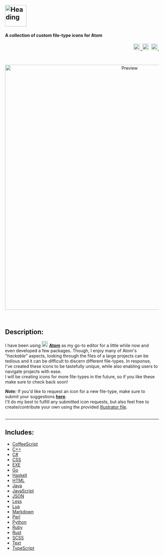 [<img src="https://cloud.githubusercontent.com/assets/16360374/22404140/a46933d4-e5df-11e6-9d13-00cb87228bff.png" height="70" Title="Heading"/>](https://github.com/JonSn0w/Atom-File-Icons)
------------------------------------------------------------------------------  
#### A collection of custom file-type icons for Atom  

<p align="right">
    <a href="https://opensource.org/licenses/MIT">
		<img src="https://img.shields.io/apm/l/atomic-monokai-syntax.svg?" height="21" title="License">&nbsp;
	</a>
    <span class="badge-paypal"><a href="https://www.paypal.com/cgi-bin/webscr?cmd=_s-xclick&hosted_button_id=E6RKPR34SH6CU" title="Donate to this project using Paypal">
        <img src="https://img.shields.io/badge/paypal-donate-yellow.svg" height="21" title="Donate"></a></span>&nbsp;
    <a href="https://atom.io/themes/atomic-monokai-syntax">
		<img src="https://badges.frapsoft.com/os/v1/open-source.svg?v=103" height="21" title="Open Source">&nbsp;
	</a>
</p>

<br>
  <p align="center">
      <img src="https://cloud.githubusercontent.com/assets/16360374/22404141/a479769a-e5df-11e6-9329-b65c934a9448.png" width="800" title="Preview"/>
  <p/>
<br>

## Description:  
I have been using <img src="https://cloud.githubusercontent.com/assets/16360374/17991222/82596480-6af1-11e6-9c96-3e2996a8be5a.png" width="20"/> [**Atom**](https://atom.io) as my go-to editor for a little while now and even developed a few packages. Though, I enjoy many of Atom's "*hackable*" aspects, looking through the files of a large projects can be tedious and it can be difficult to discern different file-types. In response, I've created these icons to be tastefully unique, while also enabling users to navigate projects with ease.  
I will be creating icons for more file-types in the future, so if you like these make sure to check back soon!  
  
  
***Note:*** If you'd like to request an icon for a new file-type, make sure to submit your suggestions [**here**](https://github.com/JonSn0w/Atom-FileType-Icons/Issues).  
I'll do my best to fulfill any submitted icon requests, but also feel free to create/contribute your own using the provided [Illustrator file](https://github.com/JonSn0w/Atom-FileType-Icons/blob/master/AI/AtomFileIcons.ai).  
<br>  

_____________________  

## Includes:
  * [CoffeeScript](https://github.com/JonSn0w/Atom-FileType-Icons/blob/master/PNG/coffee.png)    
  * [C++](https://github.com/JonSn0w/Atom-FileType-Icons/blob/master/PNG/cpp.png)  
  * [C#](https://github.com/JonSn0w/Atom-FileType-Icons/blob/master/PNG/cs.png)  
  * [CSS](https://github.com/JonSn0w/Atom-FileType-Icons/blob/master/PNG/css.png) 
  * [EXE](https://github.com/JonSn0w/Atom-FileType-Icons/blob/master/PNG/exe.png) 
  *  [Go](https://github.com/JonSn0w/Atom-FileType-Icons/blob/master/PNG/go.png) 
  * [Haskell](https://github.com/JonSn0w/Atom-FileType-Icons/blob/master/PNG/hs.png)  
  * [HTML](https://github.com/JonSn0w/Atom-FileType-Icons/blob/master/PNG/html.png)  
  * [Java](https://github.com/JonSn0w/Atom-FileType-Icons/blob/master/PNG/java.png)  
  * [JavaScript](https://github.com/JonSn0w/Atom-FileType-Icons/blob/master/PNG/js.png)  
  * [JSON](https://github.com/JonSn0w/Atom-FileType-Icons/blob/master/PNG/json.png)  
  * [Less](https://github.com/JonSn0w/Atom-FileType-Icons/blob/master/PNG/less.png)  
  * [Lua](https://github.com/JonSn0w/Atom-FileType-Icons/blob/master/PNG/lua.png)  
  * [Markdown](https://github.com/JonSn0w/Atom-FileType-Icons/blob/master/PNG/md.png)  
  * [Perl](https://github.com/JonSn0w/Atom-FileType-Icons/blob/master/PNG/pl.png)  
  * [Python](https://github.com/JonSn0w/Atom-FileType-Icons/blob/master/PNG/py.png)  
  * [Ruby](https://github.com/JonSn0w/Atom-FileType-Icons/blob/master/PNG/rb.png)
  * [Rust](https://github.com/JonSn0w/Atom-FileType-Icons/blob/master/PNG/rs.png)
  * [SCSS](https://github.com/JonSn0w/Atom-FileType-Icons/blob/master/PNG/scss.png)  
  * [Text](https://github.com/JonSn0w/Atom-FileType-Icons/blob/master/PNG/txt.png)
  * [TypeScript](https://github.com/JonSn0w/Atom-FileType-Icons/blob/master/PNG/ts.png)  
  
